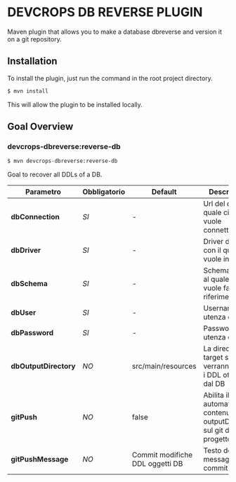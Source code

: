 # DEVCROPS DB REVERSE PLUGIN

Maven plugin that allows you to make a database dbreverse and version it on a git repository.

**Installation**
-
To install the plugin, just run the command in the root project directory.

```bash
$ mvn install
```

This will allow the plugin to be installed locally.


**Goal Overview**
-
### **devcrops-dbreverse:reverse-db**
```bash
$ mvn devcrops-dbreverse:reverse-db
```
Goal to recover all DDLs of a DB.

| Parametro      | Obbligatorio | Default |Descrizione                                                                                                                          |
|----------------|--------------|---------|-------------------------------------------------------------------------------------------------------------------------------------|
| **dbConnection** | *SI*  | - | Url del db con il quale ci si vuole connettere |
| **dbDriver** | *SI*  | - | Driver del db con il quale si vuole interagire |
| **dbSchema** | *SI*  | - | Schema del db al quale si vuole fare riferimento |
| **dbUser** | *SI*  | - | Username utenza db |
| **dbPassword** | *SI*  | - | Password utenza db |
| **dbOutputDirectory** | *NO*  | src/main/resources |La directory target sul quale verranno scritti i DDL ottenuti dal DB|
| **gitPush** | *NO*  | false | Abilita il push automatico del contenuto della outputDirectory sul git del progetto |
| **gitPushMessage** | *NO*  | Commit modifiche DDL oggetti DB | Testo del messaggio di commit |

